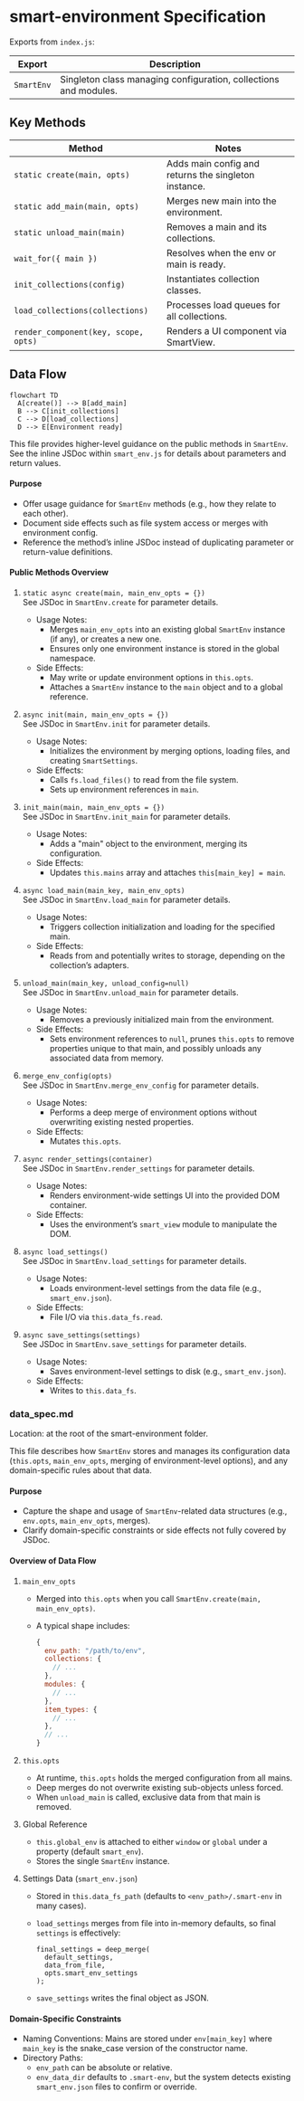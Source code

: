 # smart-environment Specification

Exports from `index.js`:

| Export | Description |
| --- | --- |
| `SmartEnv` | Singleton class managing configuration, collections and modules. |

## Key Methods

| Method | Notes |
| --- | --- |
| `static create(main, opts)` | Adds main config and returns the singleton instance. |
| `static add_main(main, opts)` | Merges new main into the environment. |
| `static unload_main(main)` | Removes a main and its collections. |
| `wait_for({ main })` | Resolves when the env or main is ready. |
| `init_collections(config)` | Instantiates collection classes. |
| `load_collections(collections)` | Processes load queues for all collections. |
| `render_component(key, scope, opts)` | Renders a UI component via SmartView. |

## Data Flow

```mermaid
flowchart TD
  A[create()] --> B[add_main]
  B --> C[init_collections]
  C --> D[load_collections]
  D --> E[Environment ready]
```


This file provides higher-level guidance on the public methods in `SmartEnv`. See the inline JSDoc within `smart_env.js` for details about parameters and return values.

#### Purpose
- Offer usage guidance for `SmartEnv` methods (e.g., how they relate to each other).
- Document side effects such as file system access or merges with environment config.
- Reference the method’s inline JSDoc instead of duplicating parameter or return-value definitions.

#### Public Methods Overview
1. `static async create(main, main_env_opts = {})`  
    See JSDoc in `SmartEnv.create` for parameter details.
    
    - Usage Notes:
        - Merges `main_env_opts` into an existing global `SmartEnv` instance (if any), or creates a new one.
        - Ensures only one environment instance is stored in the global namespace.
    - Side Effects:
        - May write or update environment options in `this.opts`.
        - Attaches a `SmartEnv` instance to the `main` object and to a global reference.
2. `async init(main, main_env_opts = {})`  
    See JSDoc in `SmartEnv.init` for parameter details.
    
    - Usage Notes:
        - Initializes the environment by merging options, loading files, and creating `SmartSettings`.
    - Side Effects:
        - Calls `fs.load_files()` to read from the file system.
        - Sets up environment references in `main`.
3. `init_main(main, main_env_opts = {})`  
    See JSDoc in `SmartEnv.init_main` for parameter details.
    
    - Usage Notes:
        - Adds a "main" object to the environment, merging its configuration.
    - Side Effects:
        - Updates `this.mains` array and attaches `this[main_key] = main`.
4. `async load_main(main_key, main_env_opts)`  
    See JSDoc in `SmartEnv.load_main` for parameter details.
    
    - Usage Notes:
        - Triggers collection initialization and loading for the specified main.
    - Side Effects:
        - Reads from and potentially writes to storage, depending on the collection’s adapters.
5. `unload_main(main_key, unload_config=null)`  
    See JSDoc in `SmartEnv.unload_main` for parameter details.
    
    - Usage Notes:
        - Removes a previously initialized main from the environment.
    - Side Effects:
        - Sets environment references to `null`, prunes `this.opts` to remove properties unique to that main, and possibly unloads any associated data from memory.
6. `merge_env_config(opts)`  
    See JSDoc in `SmartEnv.merge_env_config` for parameter details.
    
    - Usage Notes:
        - Performs a deep merge of environment options without overwriting existing nested properties.
    - Side Effects:
        - Mutates `this.opts`.
7. `async render_settings(container)`  
    See JSDoc in `SmartEnv.render_settings` for parameter details.
    
    - Usage Notes:
        - Renders environment-wide settings UI into the provided DOM container.
    - Side Effects:
        - Uses the environment’s `smart_view` module to manipulate the DOM.
8. `async load_settings()`  
    See JSDoc in `SmartEnv.load_settings` for parameter details.
    
    - Usage Notes:
        - Loads environment-level settings from the data file (e.g., `smart_env.json`).
    - Side Effects:
        - File I/O via `this.data_fs.read`.
9. `async save_settings(settings)`  
    See JSDoc in `SmartEnv.save_settings` for parameter details.
    
    - Usage Notes:
        - Saves environment-level settings to disk (e.g., `smart_env.json`).
    - Side Effects:
        - Writes to `this.data_fs`.



### data_spec.md

Location: at the root of the smart-environment folder.

This file describes how `SmartEnv` stores and manages its configuration data (`this.opts`, `main_env_opts`, merging of environment-level options), and any domain-specific rules about that data.



#### Purpose

- Capture the shape and usage of `SmartEnv`-related data structures (e.g., `env.opts`, `main_env_opts`, merges).
- Clarify domain-specific constraints or side effects not fully covered by JSDoc.



#### Overview of Data Flow

1. `main_env_opts`
    
    - Merged into `this.opts` when you call `SmartEnv.create(main, main_env_opts)`.
    - A typical shape includes:
        
        ```js
        {
          env_path: "/path/to/env",
          collections: {
            // ...
          },
          modules: {
            // ...
          },
          item_types: {
            // ...
          },
          // ...
        }
        ```
        
2. `this.opts`
    
    - At runtime, `this.opts` holds the merged configuration from all mains.
    - Deep merges do not overwrite existing sub-objects unless forced.
    - When `unload_main` is called, exclusive data from that main is removed.
3. Global Reference
    
    - `this.global_env` is attached to either `window` or `global` under a property (default `smart_env`).
    - Stores the single `SmartEnv` instance.
4. Settings Data (`smart_env.json`)
    
    - Stored in `this.data_fs_path` (defaults to `<env_path>/.smart-env` in many cases).
    - `load_settings` merges from file into in-memory defaults, so final `settings` is effectively:
        
        ```
        final_settings = deep_merge(
          default_settings, 
          data_from_file, 
          opts.smart_env_settings
        );
        ```
        
    - `save_settings` writes the final object as JSON.



#### Domain-Specific Constraints

- Naming Conventions: Mains are stored under `env[main_key]` where `main_key` is the snake_case version of the constructor name.
- Directory Paths:
    - `env_path` can be absolute or relative.
    - `env_data_dir` defaults to `.smart-env`, but the system detects existing `smart_env.json` files to confirm or override.


